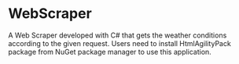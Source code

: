# WebScraper

A Web Scraper developed with C# that gets the weather conditions according to the given request. Users need to install HtmlAgilityPack package from NuGet package manager to use this application. 
